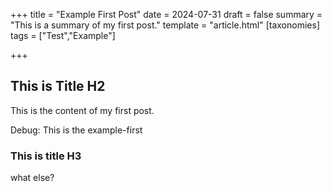 +++
title = "Example First Post"
date = 2024-07-31
draft = false
summary = "This is a summary of my first post."
template = "article.html"
[taxonomies]
tags = ["Test","Example"]

+++

## This is Title H2

This is the content of my first post.

Debug: This is the example-first

### This is title H3

what else?
